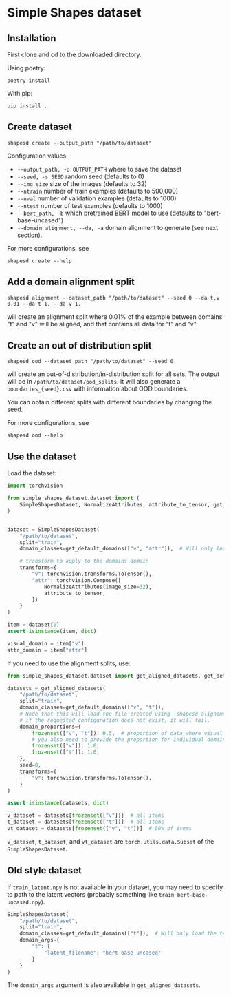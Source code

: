# Simple Shapes dataset

## Installation
First clone and cd to the downloaded directory.

Using poetry:

```
poetry install
```

With pip:
```
pip install .
```

## Create dataset
```
shapesd create --output_path "/path/to/dataset"
```
Configuration values:
- `--output_path, -o OUTPUT_PATH` where to save the dataset
- `--seed, -s SEED` random seed (defaults to 0)
- `--img_size` size of the images (defaults to 32)
- `--ntrain` number of train examples (defaults to 500,000)
- `--nval` number of validation examples (defaults to 1000)
- `--ntest` number of test examples (defaults to 1000)
- `--bert_path, -b` which pretrained BERT model to use (defaults to "bert-base-uncased")
- `--domain_alignment, --da, -a` domain alignment to generate (see next section).

For more configurations, see
```
shapesd create --help
```

## Add a domain alignment split
```
shapesd alignment --dataset_path "/path/to/dataset" --seed 0 --da t,v 0.01 --da t 1. --da v 1.
```
will create an alignment split where 0.01% of the example between domains "t" and "v" will
be aligned, and that contains all data for "t" and "v".

## Create an out of distribution split
```
shapesd ood --dataset_path "/path/to/dataset" --seed 0
```
will create an out-of-distribution/in-distribution split for all sets. The output will
be in `/path/to/dataset/ood_splits`. It will also generate a `boundaries_{seed}.csv`
with information about OOD boundaries.

You can obtain different splits with different boundaries by changing the seed.

For more configurations, see
```
shapesd ood --help
```


## Use the dataset
Load the dataset:
```python
import torchvision

from simple_shapes_dataset.dataset import (
    SimpleShapesDataset, NormalizeAttributes, attribute_to_tensor, get_default_domains
)


dataset = SimpleShapesDataset(
    "/path/to/dataset",
    split="train",
    domain_classes=get_default_domains(["v", "attr"]),  # Will only load the visual and attr domains

    # transform to apply to the domains domain
    transforms={
        "v": torchvision.transforms.ToTensor(),
        "attr": torchvision.Compose([
            NormalizeAttributes(image_size=32),
            attribute_to_tensor,
        ])
    }
)

item = dataset[0]
assert isinstance(item, dict)

visual_domain = item["v"]
attr_domain = item["attr"]
```

If you need to use the alignment splits, use:
```python
from simple_shapes_dataset.dataset import get_aligned_datasets, get_default_domains

datasets = get_aligned_datasets(
    "/path/to/dataset",
    split="train",
    domain_classes=get_default_domains(["v", "t"]),
    # Node that this will load the file created using `shapesd alignement`
    # if the requested configuration does not exist, it will fail.
    domain_proportions={
        frozenset(["v", "t"]): 0.5,  # proportion of data where visual and text are aligned
        # you also need to provide the proportion for individual domains.
        frozenset(["v"]): 1.0,
        frozenset(["t"]): 1.0,
    },
    seed=0,
    transforms={
        "v": torchvision.transforms.ToTensor(),
    }
)

assert isinstance(datasets, dict)

v_dataset = datasets[frozenset(["v"])]  # all items
t_dataset = datasets[frozenset(["t"])]  # all items
vt_dataset = datasets[frozenset(["v", "t"])]  # 50% of items
```

`v_dataset`, `t_dataset`, and `vt_dataset` are `torch.utils.data.Subset` of
the `SimpleShapesDataset`.

## Old style dataset
If `train_latent.npy` is not available in your dataset, you may need to specify to path
to the latent vectors (probably something like `train_bert-base-uncased.npy`).


```python
SimpleShapesDataset(
    "/path/to/dataset",
    split="train",
    domain_classes=get_default_domains(["t"]),  # Will only load the text domain
    domain_args={
        "t": {
            "latent_filename": "bert-base-uncased"
        }
    }
)
```
The `domain_args` argument is also available in `get_aligned_datasets`.

